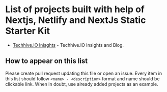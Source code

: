 # List of projects built with help of Nextjs, Netlify and NextJs Static Starter Kit

- [Techhive.IO Inisghts](https://www.techhive.io/our-insights/) - Techhive.IO Insights and Blog.

## How to appear on this list

Please create pull request updating this file or open an issue.
Every item in this list should follow `<name> - <description>` format and name
should be clickable link. When in doubt, use already added projects as an example.
